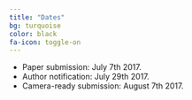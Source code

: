 ```yaml
---
title: "Dates"
bg: turquoise
color: black
fa-icon: toggle-on
---
```


* Paper submission: July 7th 2017.
* Author notification: July 29th 2017.
* Camera-ready submission: August 7th 2017.
